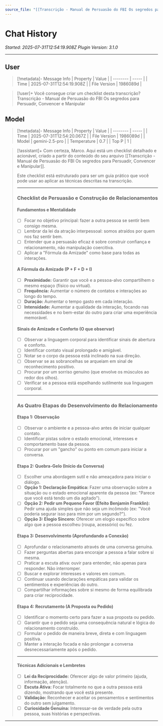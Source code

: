 ```yaml
---
source_file: "[[Transcrição - Manual de Persuasão do FBI Os segredos para Persuadir, Convencer e Manipular]]"
---
```

# Chat History
*Started: 2025-07-31T12:54:19.908Z*
*Plugin Version: 3.1.0*

---

## User

> [!metadata]- Message Info
> | Property | Value |
> | -------- | ----- |
> | Time | 2025-07-31T12:54:19.908Z |
> | File Version | 1986089d |

> [!user]+
> Você consegue criar um checklist desta transcrição?
> Transcrição - Manual de Persuasão do FBI Os segredos para Persuadir, Convencer e Manipular


## Model

> [!metadata]- Message Info
> | Property | Value |
> | -------- | ----- |
> | Time | 2025-07-31T12:54:20.067Z |
> | File Version | 1986089d |
> | Model | gemini-2.5-pro |
> | Temperature | 0.7 |
> | Top P | 1 |

> [!assistant]+
> Com certeza, Marco. Aqui está um checklist detalhado e acionável, criado a partir do conteúdo do seu arquivo [[Transcrição - Manual de Persuasão do FBI Os segredos para Persuadir, Convencer e Manipular]].
> 
> Este checklist está estruturado para ser um guia prático que você pode usar ao aplicar as técnicas descritas na transcrição.
> 
> ---
> 
> ### Checklist de Persuasão e Construção de Relacionamentos
> 
> #### **Fundamentos e Mentalidade**
> - [ ] Focar no objetivo principal: fazer a outra pessoa se sentir bem consigo mesma.
> - [ ] Lembrar da lei da atração interpessoal: somos atraídos por quem nos faz sentir bem.
> - [ ] Entender que a persuasão eficaz é sobre construir confiança e relacionamento, não manipulação coercitiva.
> - [ ] Aplicar a &quot;Fórmula da Amizade&quot; como base para todas as interações.
> 
> #### **A Fórmula da Amizade (P + F + D + I)**
> - [ ] **Proximidade:** Garantir que você e a pessoa-alvo compartilhem o mesmo espaço (físico ou virtual).
> - [ ] **Frequência:** Aumentar o número de contatos e interações ao longo do tempo.
> - [ ] **Duração:** Aumentar o tempo gasto em cada interação.
> - [ ] **Intensidade:** Aumentar a qualidade da interação, focando nas necessidades e no bem-estar do outro para criar uma experiência memorável.
> 
> #### **Sinais de Amizade e Conforto (O que observar)**
> - [ ] Observar a linguagem corporal para identificar sinais de abertura e conforto.
> - [ ] Identificar contato visual prolongado e amigável.
> - [ ] Notar se o corpo da pessoa está inclinado na sua direção.
> - [ ] Observar se as sobrancelhas se arqueiam em sinal de reconhecimento positivo.
> - [ ] Procurar por um sorriso genuíno (que envolve os músculos ao redor dos olhos).
> - [ ] Verificar se a pessoa está espelhando sutilmente sua linguagem corporal.
> 
> ---
> 
> ### **As Quatro Etapas do Desenvolvimento do Relacionamento**
> 
> #### **Etapa 1: Observação**
> - [ ] Observar o ambiente e a pessoa-alvo antes de iniciar qualquer contato.
> - [ ] Identificar pistas sobre o estado emocional, interesses e comportamento base da pessoa.
> - [ ] Procurar por um &quot;gancho&quot; ou ponto em comum para iniciar a conversa.
> 
> #### **Etapa 2: Quebra-Gelo (Início da Conversa)**
> - [ ] Escolher uma abordagem sutil e não ameaçadora para iniciar o diálogo.
> - [ ] **Opção 1: Declaração Empática:** Fazer uma observação sobre a situação ou o estado emocional aparente da pessoa (ex: &quot;Parece que você está tendo um dia agitado&quot;).
> - [ ] **Opção 2: Pedir um Pequeno Favor (Efeito Benjamin Franklin):** Pedir uma ajuda simples que não seja um incômodo (ex: &quot;Você poderia segurar isso para mim por um segundo?&quot;).
> - [ ] **Opção 3: Elogio Sincero:** Oferecer um elogio específico sobre algo que a pessoa escolheu (roupa, acessório) ou fez.
> 
> #### **Etapa 3: Desenvolvimento (Aprofundando a Conexão)**
> - [ ] Aprofundar o relacionamento através de uma conversa genuína.
> - [ ] Fazer perguntas abertas para encorajar a pessoa a falar sobre si mesma.
> - [ ] Praticar a escuta ativa: ouvir para entender, não apenas para responder. Não interromper.
> - [ ] Buscar e explorar interesses e valores em comum.
> - [ ] Continuar usando declarações empáticas para validar os sentimentos e experiências do outro.
> - [ ] Compartilhar informações sobre si mesmo de forma equilibrada para criar reciprocidade.
> 
> #### **Etapa 4: Recrutamento (A Proposta ou Pedido)**
> - [ ] Identificar o momento certo para fazer a sua proposta ou pedido.
> - [ ] Garantir que o pedido seja uma consequência natural e lógica do relacionamento construído.
> - [ ] Formular o pedido de maneira breve, direta e com linguagem positiva.
> - [ ] Manter a interação focada e não prolongar a conversa desnecessariamente após o pedido.
> 
> ---
> 
> #### **Técnicas Adicionais e Lembretes**
> - [ ] **Lei da Reciprocidade:** Oferecer algo de valor primeiro (ajuda, informação, atenção).
> - [ ] **Escuta Ativa:** Focar totalmente no que a outra pessoa está dizendo, mostrando que você está presente.
> - [ ] **Validação:** Reconhecer e aceitar os pensamentos e sentimentos do outro sem julgamento.
> - [ ] **Curiosidade Genuína:** Interessar-se de verdade pela outra pessoa, suas histórias e perspectivas.

--- 